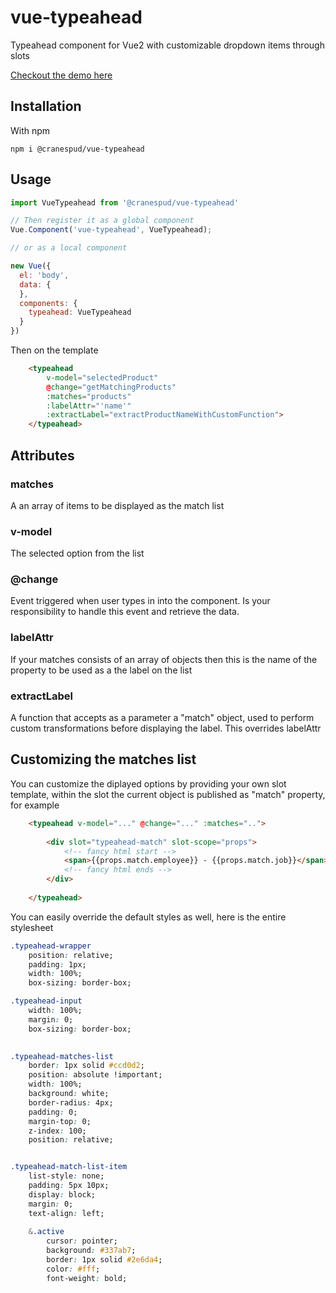 # vue-typeahead

Typeahead component for Vue2 with customizable dropdown items through slots

[Checkout the demo here](http://projects.cranespud.com/vue-typeahead)

## Installation

With npm

``` npm i @cranespud/vue-typeahead ```

## Usage

```javascript
import VueTypeahead from '@cranespud/vue-typeahead'

// Then register it as a global component 
Vue.Component('vue-typeahead', VueTypeahead);

// or as a local component

new Vue({
  el: 'body',
  data: {   
  },
  components: {
    typeahead: VueTypeahead
  }
})
```

Then on the template

```html
    <typeahead 
        v-model="selectedProduct"
        @change="getMatchingProducts"
        :matches="products"  
        :labelAttr="'name'"
        :extractLabel="extractProductNameWithCustomFunction">
    </typeahead>
```

## Attributes

### matches
A an array of items to be displayed as the match list

### v-model
The selected option from the list

### @change
Event triggered when user types in into the component.  Is your responsibility to handle this event and retrieve the data.

### labelAttr
If your matches consists of an array of objects then this is the name of the property to be used as a the label on the list

### extractLabel
A function that accepts as a parameter a "match" object, used to perform custom transformations before displaying the label.  This overrides labelAttr

## Customizing the matches list
You can customize the diplayed options by providing your own slot template, within the slot the current object is published as "match" property, for example

```html
    <typeahead v-model="..." @change="..." :matches="..">
        
        <div slot="typeahead-match" slot-scope="props">
            <!-- fancy html start -->
            <span>{{props.match.employee}} - {{props.match.job}}</span>
            <!-- fancy html ends -->
        </div>
        
    </typeahead>
```

You can easily override the default styles as well, here is the entire stylesheet
```css
.typeahead-wrapper
    position: relative;
    padding: 1px;
    width: 100%;
    box-sizing: border-box;

.typeahead-input 
    width: 100%;
    margin: 0;
    box-sizing: border-box;

    
.typeahead-matches-list
    border: 1px solid #ccd0d2;
    position: absolute !important;
    width: 100%;
    background: white;
    border-radius: 4px;
    padding: 0;
    margin-top: 0;
    z-index: 100;
    position: relative;


.typeahead-match-list-item
    list-style: none;
    padding: 5px 10px;
    display: block;    
    margin: 0;
    text-align: left;
    
    &.active
        cursor: pointer;
        background: #337ab7;
        border: 1px solid #2e6da4;
        color: #fff;
        font-weight: bold;
```

